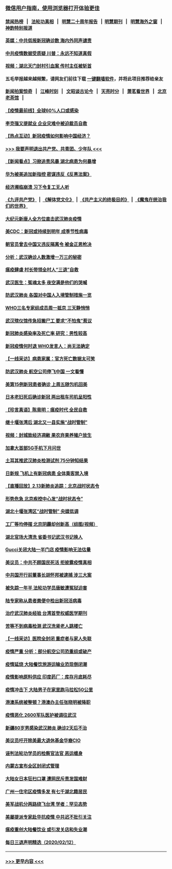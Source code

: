 ### [微信用户指南，使用浏览器打开体验更佳](https://github.com/gfw-breaker/banned-news1/blob/master/indexes/wechat-guide.md?t=0)
#### [禁闻热榜](热点新闻.md?t=0)  &nbsp;&nbsp;|&nbsp;&nbsp; [法轮功真相](https://github.com/gfw-breaker/truth/blob/master/README.md?t=0) &nbsp;&nbsp;|&nbsp;&nbsp; [明慧二十周年报告](https://github.com/gfw-breaker/mh-reports/blob/master/README.md?t=0) &nbsp;&nbsp;|&nbsp;&nbsp;[明慧期刊](https://github.com/gfw-breaker/mh-qikan) &nbsp;&nbsp;|&nbsp;&nbsp; [明慧海外之窗](https://github.com/gfw-breaker/mh-news/blob/master/README.md?t=0) &nbsp;&nbsp;|&nbsp;&nbsp; [神韵特别报道](https://github.com/gfw-breaker/mh-news/blob/master/shenyun.md?t=0)
#### [英媒：中共低报新冠确诊数 海内外同声谴责](../pages/nsc413/n11867421.md?t=02140902) 
#### [中共疫情数据受质疑 川普：永远不知道真假](../pages/nsc413/n11867195.md?t=02140902) 
#### [视频：湖北天门封村引血案 传村主任被斩首](../pages/nsc413/n11867382.md?t=02140902) 
#### 五毛举报越来越频繁，请网友们前往下载 [一键翻墙软件](https://github.com/gfw-breaker/ssr-accounts)，并将此项目推荐给亲友
#### [新闻拍案惊奇](https://github.com/gfw-breaker/banned-news1/blob/master/pages/link4.md) &nbsp;&nbsp;|&nbsp;&nbsp; [江峰时刻](https://github.com/gfw-breaker/banned-news1/blob/master/pages/link4.md) &nbsp;&nbsp;|&nbsp;&nbsp; [文昭谈古论今](https://github.com/gfw-breaker/banned-news1/blob/master/pages/link4.md) &nbsp;&nbsp;|&nbsp;&nbsp; [天亮时分](https://github.com/gfw-breaker/banned-news1/blob/master/pages/link4.md) &nbsp;&nbsp;|&nbsp;&nbsp; [萧茗看世界](https://github.com/gfw-breaker/banned-news1/blob/master/pages/link4.md) &nbsp;&nbsp;|&nbsp;&nbsp; [北京老茶馆](https://github.com/gfw-breaker/banned-news1/blob/master/pages/link4.md) &nbsp;&nbsp;|&nbsp;&nbsp; 
#### [【疫情最前线】全球60%人口或感染](../pages/nsc413/n11866914.md?t=02140902) 
#### [李克强又提就业 企业灾难中被迫裁员自救](../pages/nsc413/n11867323.md?t=02140902) 
#### [【热点互动】新冠疫情如何影响中国经济？](../pages/nsc413/n11867208.md?t=02140902) 
#### [>>> 我要声明退出共产党、共青团、少年队 <<<](https://github.com/begood0513/goodnews/blob/master/quit/letter.md) 
#### [【新闻看点】习掀追责风暴 湖北病患为何暴增](../pages/nsc413/n11867035.md?t=02140902) 
#### [华为被美追加新指控 密谋违反《反黑法案》](../pages/nsc413/n11867191.md?t=02140902) 
#### [经济濒临崩溃 习下令复工无人听](../pages/nsc413/n11867269.md?t=02140902) 
#### [《九评共产党》](https://github.com/begood0513/9ping.md/blob/master/README.md) &nbsp;|&nbsp; [《解体党文化》](../../../../jtdwh.md/blob/master/README.md)  &nbsp;|&nbsp; [《共产主义的终极目的》](../../../../gczydzjmd.md/blob/master/README.md) &nbsp;|&nbsp; [《魔鬼在统治我们的世界》](../../../../mgztzwmdsj.md/blob/master/README.md) 
#### [大纪元新唐人全方位直击武汉肺炎疫情](../pages/nsc413/n11859405.md?t=02140902) 
#### [美CDC：新冠或持续到明年 成季节性病毒](../pages/nsc413/n11867279.md?t=02140902) 
#### [朝官员曾去中国又违反隔离令 被金正恩枪决](../pages/nsc413/n11867087.md?t=02140902) 
#### [分析：武汉确诊人数激增一万三的秘密](../pages/nsc413/n11866187.md?t=02140902) 
#### [瘟疫肆虐 村长带领全村人“三退”自救](../pages/nsc413/n11861714.md?t=02140902) 
#### [武汉医生：冤魂太多 夜空满是他们的哭喊](../pages/nsc413/n11867107.md?t=02140902) 
#### [防武汉肺炎 各国对中国人入境管制措施一览](../pages/nsc413/n11838726.md?t=02140902) 
#### [WHO三名专家组成员周一抵京 三天静悄悄](../pages/nsc413/n11866947.md?t=02140902) 
#### [武汉殡仪馆传急招搬尸工 要求“不怕鬼”惹议](../pages/nsc413/n11866834.md?t=02140902) 
#### [新冠肺炎感染率及死亡率 研究：男性较高](../pages/nsc413/n11866956.md?t=02140902) 
#### [新冠疫情何时退 WHO发言人：尚无法确定](../pages/nsc413/n11866864.md?t=02140902) 
#### [【一线采访】病患家属：官方死亡数据太可笑](../pages/nsc413/n11866840.md?t=02140902) 
#### [防武汉肺炎 航空公司停飞中国 一文看懂](../pages/nsc413/n11866800.md?t=02140902) 
#### [美第15例新冠患者确诊 上周五随包机回美](../pages/nsc413/n11866852.md?t=02140902) 
#### [日本老妇死后确诊新冠 两出租车司机呈阳性](../pages/nsc413/n11866755.md?t=02140902) 
#### [【珍言真语】陈竟明：瘟疫时代 全民自救](../pages/nsc413/n11866765.md?t=02140902) 
#### [继十堰张湾后 湖北又一县实施“战时管制”](../pages/nsc413/n11866748.md?t=02140902) 
#### [视频：封城致经济凋敝 果农弃果养殖户放生](../pages/nsc413/n11866120.md?t=02140902) 
#### [加拿大首部5G手机下月问世](../pages/nsc413/n11864631.md?t=02140902) 
#### [土耳其推武汉肺炎检测试剂 75分钟知结果](../pages/nsc413/n11866520.md?t=02140902) 
#### [日新规 飞机上有新冠病患 全体乘客禁入境](../pages/nsc413/n11866233.md?t=02140902) 
#### [【直播回放】2.13新肺炎追踪：北京战时状态令](../pages/nsc413/n11866261.md?t=02140902) 
#### [形势危急 北京疾控中心发“战时状态令”](../pages/nsc413/n11866362.md?t=02140902) 
#### [湖北十堰张湾区“战时管制” 央媒低调](../pages/nsc413/n11866013.md?t=02140902) 
#### [工厂等均停摆 北京阴霾却创新高（组图/视频）](../pages/nsc413/n11865856.md?t=02140902) 
#### [湖北官场大清洗 省委书记武汉书记换人](../pages/nsc413/n11865112.md?t=02140902) 
#### [Gucci关闭大陆一半门店 疫情影响无法估量](../pages/nsc413/n11865799.md?t=02140902) 
#### [美议员：中共不顾国民死活 拒披露疫情真相](../pages/nsc413/n11866147.md?t=02140902) 
#### [中共国开行前董事长胡怀邦被逮捕 涉三大案](../pages/nsc413/n11865943.md?t=02140902) 
#### [被失踪一年半 法轮功学员唐敏遭冤狱迫害](../pages/nsc413/n11863707.md?t=02140902) 
#### [陆专家称从患者粪便中检出新冠活病毒](../pages/nsc413/n11865858.md?t=02140902) 
#### [治疗武汉肺炎经验 台湾首登权威医学期刊](../pages/nsc413/n11865669.md?t=02140902) 
#### [苦等不到病毒检测 武汉洗肾老人跳楼亡](../pages/nsc413/n11866020.md?t=02140902) 
#### [【一线采访】医院全封闭 重症者与家人失联](../pages/nsc413/n11864778.md?t=02140902) 
#### [疫情严重 分析：部分航空公司恐重组或破产](../pages/nsc413/n11865138.md?t=02140902) 
#### [疫情延烧 大陆餐饮旅游运输业恐现倒闭潮](../pages/nsc413/n11865608.md?t=02140902) 
#### [疫情影响原料供应 印度药厂：库存月底耗尽](../pages/nsc413/n11865151.md?t=02140902) 
#### [疫情冲击下 大陆男子在家里跑马拉松50公里](../pages/nsc413/n11865585.md?t=02140902) 
#### [港澳系统被整顿？港澳办主任张晓明被降职](../pages/nsc413/n11865277.md?t=02140902) 
#### [疫情恶化 2600军队医护被调往武汉](../pages/nsc413/n11865111.md?t=02140902) 
#### [新疆80岁男感染武汉肺炎 确诊2天后不治](../pages/nsc413/n11865260.md?t=02140902) 
#### [美议员吁开除美最大退休基金华裔CIO](../pages/nsc413/n11865230.md?t=02140902) 
#### [诬判法轮功学员的检察官法官 恶运缠身](../pages/nsc413/n11864380.md?t=02140902) 
#### [内蒙古宣布全区封闭式管理](../pages/nsc413/n11865271.md?t=02140902) 
#### [大陆女日本狂扫口罩 遭网民斥责发国难财](../pages/nsc413/n11865107.md?t=02140902) 
#### [广州一住宅区疫情多发 有七千湖北籍居民](../pages/nsc413/n11865083.md?t=02140902) 
#### [美军战机分两路绕飞台湾 学者：罕见态势](../pages/nsc413/n11864996.md?t=02140902) 
#### [美屡提派专家赴华抗疫情 中共迟不批引关注](../pages/nsc413/n11864719.md?t=02140902) 
#### [瘟疫重创大陆餐饮业 或引发关店和失业潮](../pages/nsc413/n11864742.md?t=02140902) 
#### [每日三退声明精选（2020/02/12）](../pages/nsc413/n11865077.md?t=02140902) 

----
#### [ >>> 更早内容 <<< ](../indexes/nsc413-earlier.md)
